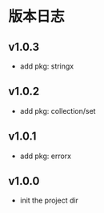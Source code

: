 版本日志
================
## v1.0.3

- add pkg: stringx

## v1.0.2

- add pkg: collection/set

## v1.0.1

- add pkg: errorx

## v1.0.0

- init the project dir
